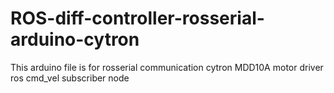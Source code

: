 # ROS-diff-controller-rosserial-arduino-cytron
This arduino file is for rosserial communication 
cytron MDD10A motor driver 
ros cmd_vel subscriber node
